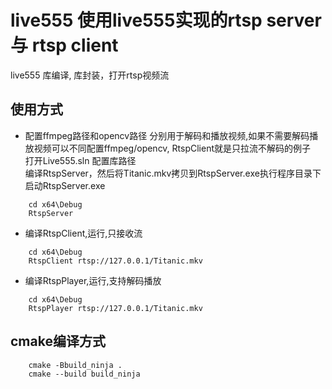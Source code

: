 # live555 使用live555实现的rtsp server与 rtsp client
live555 库编译, 库封装，打开rtsp视频流

## 使用方式
* 配置ffmpeg路径和opencv路径 分别用于解码和播放视频,如果不需要解码播放视频可以不同配置ffmpeg/opencv, RtspClient就是只拉流不解码的例子
    </br>打开Live555.sln 配置库路径
    </br>编译RtspServer，然后将Titanic.mkv拷贝到RtspServer.exe执行程序目录下启动RtspServer.exe
```   
    cd x64\Debug
    RtspServer
```

* 编译RtspClient,运行,只接收流
```
    cd x64\Debug
    RtspClient rtsp://127.0.0.1/Titanic.mkv
```

* 编译RtspPlayer,运行,支持解码播放
```
    cd x64\Debug
    RtspPlayer rtsp://127.0.0.1/Titanic.mkv
```

## cmake编译方式 
```
    cmake -Bbuild_ninja .
    cmake --build build_ninja
```